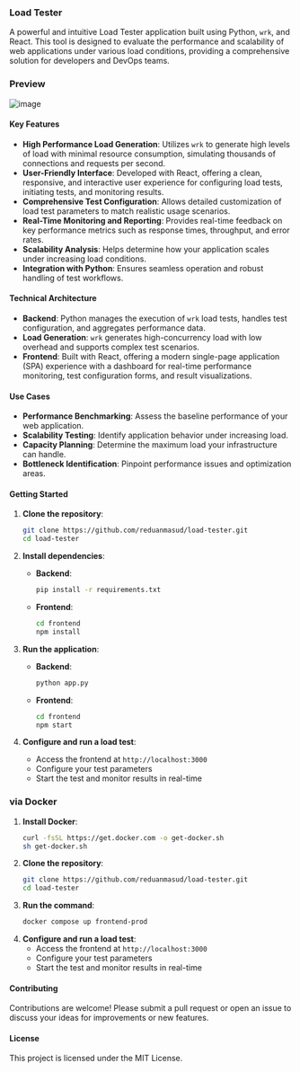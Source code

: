 ### Load Tester

A powerful and intuitive Load Tester application built using Python, `wrk`, and React. This tool is designed to evaluate the performance and scalability of web applications under various load conditions, providing a comprehensive solution for developers and DevOps teams.

### Preview
![image](https://github.com/reduanmasud/load-tester/assets/59122533/23803a9b-a292-4269-94e6-3a73a2e43428)


#### Key Features

- **High Performance Load Generation**: Utilizes `wrk` to generate high levels of load with minimal resource consumption, simulating thousands of connections and requests per second.
- **User-Friendly Interface**: Developed with React, offering a clean, responsive, and interactive user experience for configuring load tests, initiating tests, and monitoring results.
- **Comprehensive Test Configuration**: Allows detailed customization of load test parameters to match realistic usage scenarios.
- **Real-Time Monitoring and Reporting**: Provides real-time feedback on key performance metrics such as response times, throughput, and error rates.
- **Scalability Analysis**: Helps determine how your application scales under increasing load conditions.
- **Integration with Python**: Ensures seamless operation and robust handling of test workflows.

#### Technical Architecture

- **Backend**: Python manages the execution of `wrk` load tests, handles test configuration, and aggregates performance data.
- **Load Generation**: `wrk` generates high-concurrency load with low overhead and supports complex test scenarios.
- **Frontend**: Built with React, offering a modern single-page application (SPA) experience with a dashboard for real-time performance monitoring, test configuration forms, and result visualizations.

#### Use Cases

- **Performance Benchmarking**: Assess the baseline performance of your web application.
- **Scalability Testing**: Identify application behavior under increasing load.
- **Capacity Planning**: Determine the maximum load your infrastructure can handle.
- **Bottleneck Identification**: Pinpoint performance issues and optimization areas.

#### Getting Started

1. **Clone the repository**:
   ```sh
   git clone https://github.com/reduanmasud/load-tester.git
   cd load-tester
   ```

2. **Install dependencies**:
   - **Backend**:
     ```sh
     pip install -r requirements.txt
     ```
   - **Frontend**:
     ```sh
     cd frontend
     npm install
     ```

3. **Run the application**:
   - **Backend**:
     ```sh
     python app.py
     ```
   - **Frontend**:
     ```sh
     cd frontend
     npm start
     ```

4. **Configure and run a load test**:
   - Access the frontend at `http://localhost:3000`
   - Configure your test parameters
   - Start the test and monitor results in real-time

### via Docker
1. **Install Docker**:
    ```sh
    curl -fsSL https://get.docker.com -o get-docker.sh
    sh get-docker.sh
    ```
2. **Clone the repository**:
   ```sh
   git clone https://github.com/reduanmasud/load-tester.git
   cd load-tester
   ```
3. **Run the command**:
    ```sh
    docker compose up frontend-prod
    ```
4. **Configure and run a load test**:
   - Access the frontend at `http://localhost:3000`
   - Configure your test parameters
   - Start the test and monitor results in real-time
   
#### Contributing

Contributions are welcome! Please submit a pull request or open an issue to discuss your ideas for improvements or new features.

#### License

This project is licensed under the MIT License.
